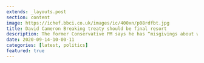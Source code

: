 ```yaml
---
extends: _layouts.post
section: content
image: https://ichef.bbci.co.uk/images/ic/400xn/p08rdfbt.jpg 
title: David Cameron Breaking treaty should be final resort 
description: The former Conservative PM says he has “misgivings about what is being proposed” by the government. 
date: 2020-09-14-10-00-11 
categories: [latest, politics] 
featured: true 
--- 
```

